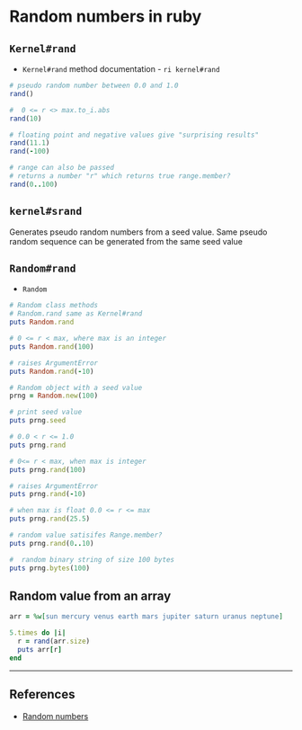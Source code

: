 # Random numbers in ruby

## `Kernel#rand`

* `Kernel#rand` method documentation - `ri kernel#rand`

```ruby
# pseudo random number between 0.0 and 1.0
rand()

#  0 <= r <> max.to_i.abs
rand(10)

# floating point and negative values give "surprising results"
rand(11.1)
rand(-100)

# range can also be passed
# returns a number "r" which returns true range.member?
rand(0..100)
```

## `kernel#srand`

Generates pseudo random numbers from a seed value. Same pseudo random sequence can be generated from the same seed value

## `Random#rand`

* `Random`

```ruby
# Random class methods
# Random.rand same as Kernel#rand
puts Random.rand

# 0 <= r < max, where max is an integer
puts Random.rand(100)

# raises ArgumentError
puts Random.rand(-10)

# Random object with a seed value
prng = Random.new(100)

# print seed value
puts prng.seed

# 0.0 < r <= 1.0
puts prng.rand

# 0<= r < max, when max is integer
puts prng.rand(100)

# raises ArgumentError
puts prng.rand(-10)

# when max is float 0.0 <= r <= max
puts prng.rand(25.5)

# random value satisifes Range.member?
puts prng.rand(0..10)

#  random binary string of size 100 bytes
puts prng.bytes(100)
```

## Random value from an array

```ruby
arr = %w[sun mercury venus earth mars jupiter saturn uranus neptune]

5.times do |i|
  r = rand(arr.size)
  puts arr[r]
end

```

---

## References

* [Random numbers](http://rubylearning.com/satishtalim/ruby_random_numbers.html)
